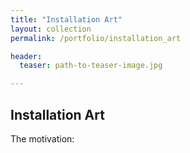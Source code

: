 ```yaml
---
title: "Installation Art"
layout: collection
permalink: /portfolio/installation_art

header:
  teaser: path-to-teaser-image.jpg

---
```


## Installation Art

The motivation: 